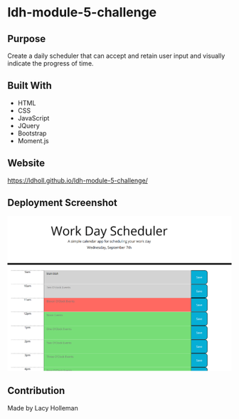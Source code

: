# ldh-module-5-challenge
 
## Purpose
Create a daily scheduler that can accept and retain user input and visually indicate the progress of time.

## Built With
* HTML
* CSS
* JavaScript
* JQuery
* Bootstrap
* Moment.js

## Website
https://ldholl.github.io/ldh-module-5-challenge/

## Deployment Screenshot
![Deployed Screenshot](assets/images/Deployment%20screenshot.png)

## Contribution
Made by Lacy Holleman